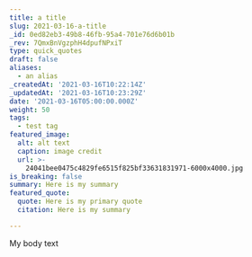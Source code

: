 ```yaml
---
title: a title
slug: 2021-03-16-a-title
_id: 0ed82eb3-49b8-46fb-95a4-701e76d6b01b
_rev: 7QmxBnVgzphH4dpufNPxiT
type: quick_quotes
draft: false
aliases:
  - an alias
_createdAt: '2021-03-16T10:22:14Z'
_updatedAt: '2021-03-16T10:23:29Z'
date: '2021-03-16T05:00:00.000Z'
weight: 50
tags:
  - test tag
featured_image:
  alt: alt text
  caption: image credit
  url: >-
    24041bee0475c4829fe6515f825bf33631831971-6000x4000.jpg
is_breaking: false
summary: Here is my summary
featured_quote:
  quote: Here is my primary quote
  citation: Here is my summary

---
```

My body text